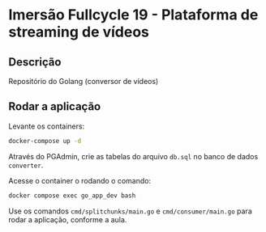 # Imersão Fullcycle 19 - Plataforma de streaming de vídeos

## Descrição

Repositório do Golang (conversor de vídeos)

## Rodar a aplicação

Levante os containers:

```bash
docker-compose up -d
```

Através do PGAdmin, crie as tabelas do arquivo `db.sql` no banco de dados `converter`.

Acesse o container o rodando o comando:

```bash
docker compose exec go_app_dev bash
```

Use os comandos `cmd/splitchunks/main.go` e `cmd/consumer/main.go` para rodar a aplicação, conforme a aula.